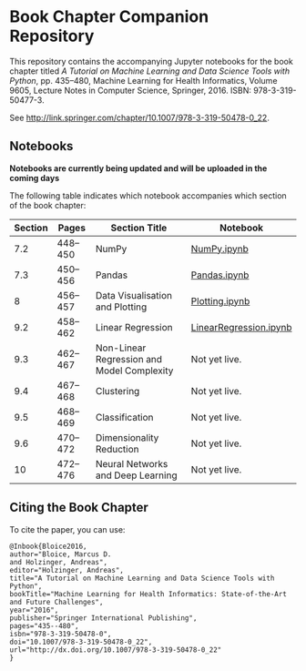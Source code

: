 # Book Chapter Companion Repository
This repository contains the accompanying Jupyter notebooks for the book chapter titled *A Tutorial on Machine Learning and Data Science Tools with Python*, pp. 435–480, Machine Learning for Health Informatics, Volume 9605, Lecture Notes in Computer Science, Springer, 2016. ISBN: 978-3-319-50477-3.

See <http://link.springer.com/chapter/10.1007/978-3-319-50478-0_22>. 

## Notebooks

**Notebooks are currently being updated and will be uploaded in the coming days**

The following table indicates which notebook accompanies which section of the book chapter:

| Section | Pages   | Section Title                              | Notebook                                         |
|---------|---------|--------------------------------------------|--------------------------------------------------|
| 7.2     | 448–450 | NumPy                                      | [NumPy.ipynb](NumPy.ipynb)                       |
| 7.3     | 450–456 | Pandas                                     | [Pandas.ipynb](Pandas.ipynb)                     |
| 8       | 456–457 | Data Visualisation and Plotting            | [Plotting.ipynb](Plotting.ipynb)                 |
| 9.2     | 458–462 | Linear Regression                          | [LinearRegression.ipynb](LinearRegression.ipynb) |
| 9.3     | 462–467 | Non-Linear Regression and Model Complexity | Not yet live.                                    |
| 9.4     | 467–468 | Clustering                                 | Not yet live.                                    |
| 9.5     | 468–469 | Classification                             | Not yet live.                                    |
| 9.6     | 470–472 | Dimensionality Reduction                   | Not yet live.                                    |
| 10      | 472–476 | Neural Networks and Deep Learning          | Not yet live.                                    |

## Citing the Book Chapter
To cite the paper, you can use:

```
@Inbook{Bloice2016,
author="Bloice, Marcus D.
and Holzinger, Andreas",
editor="Holzinger, Andreas",
title="A Tutorial on Machine Learning and Data Science Tools with Python",
bookTitle="Machine Learning for Health Informatics: State-of-the-Art and Future Challenges",
year="2016",
publisher="Springer International Publishing",
pages="435--480",
isbn="978-3-319-50478-0",
doi="10.1007/978-3-319-50478-0_22",
url="http://dx.doi.org/10.1007/978-3-319-50478-0_22"
}
```
